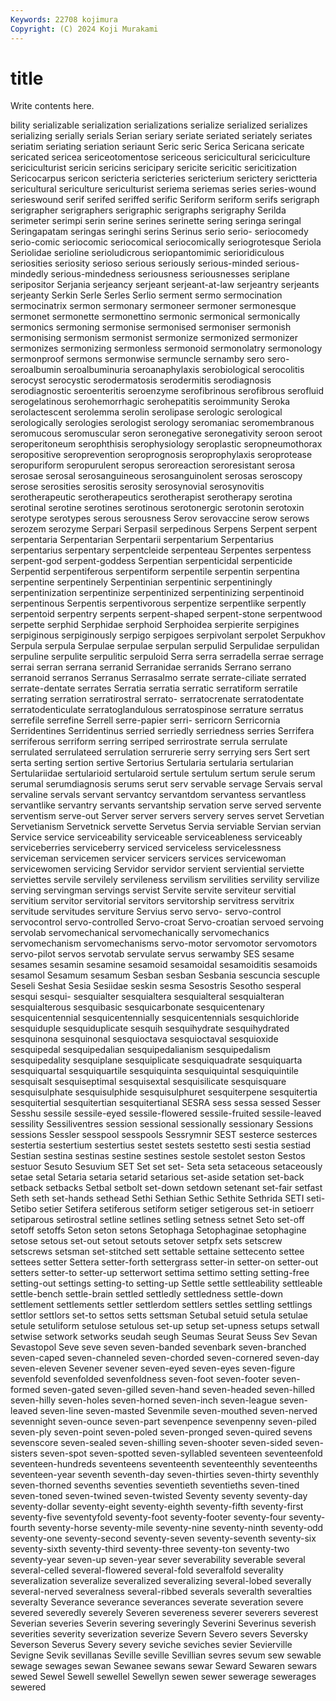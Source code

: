 ```yaml
---
Keywords: 22708 kojimura
Copyright: (C) 2024 Koji Murakami
---
```


# title

Write contents here.



bility serializable serialization serializations serialize serialized serializes serializing serially
serials Serian seriary seriate seriated seriately seriates seriatim seriating seriation
seriaunt Seric seric Serica Sericana sericate sericated sericea sericeotomentose sericeous
sericicultural sericiculture sericiculturist sericin sericins sericipary sericite sericitic sericitization Sericocarpus
sericon sericteria sericteries sericterium serictery serictteria sericultural sericulture sericulturist seriema
seriemas series series-wound serieswound serif serifed seriffed serific Seriform seriform
serifs serigraph serigrapher serigraphers serigraphic serigraphs serigraphy Serilda serimeter serimpi
serin serine serines serinette sering seringa seringal Seringapatam seringas seringhi
serins Serinus serio serio- seriocomedy serio-comic seriocomic seriocomical seriocomically seriogrotesque
Seriola Seriolidae serioline serioludicrous seriopantomimic serioridiculous seriosities seriosity serioso serious
seriously serious-minded serious-mindedly serious-mindedness seriousness seriousnesses seriplane seripositor Serjania serjeancy
serjeant serjeant-at-law serjeantry serjeants serjeanty Serkin Serle Serles Serlio serment
sermo sermocination sermocinatrix sermon sermonary sermoneer sermoner sermonesque sermonet sermonette
sermonettino sermonic sermonical sermonically sermonics sermoning sermonise sermonised sermoniser sermonish
sermonising sermonism sermonist sermonize sermonized sermonizer sermonizes sermonizing sermonless sermonoid
sermonolatry sermonology sermonproof sermons sermonwise sermuncle sernamby sero sero- seroalbumin
seroalbuminuria seroanaphylaxis serobiological serocolitis serocyst serocystic serodermatosis serodermitis serodiagnosis serodiagnostic
seroenteritis seroenzyme serofibrinous serofibrous serofluid serogelatinous serohemorrhagic serohepatitis seroimmunity Seroka
serolactescent serolemma serolin serolipase serologic serological serologically serologies serologist serology
seromaniac seromembranous seromucous seromuscular seron seronegative seronegativity seroon seroot seroperitoneum
serophthisis serophysiology seroplastic seropneumothorax seropositive seroprevention seroprognosis seroprophylaxis seroprotease seropuriform
seropurulent seropus seroreaction seroresistant serosa serosae serosal serosanguineous serosanguinolent serosas
seroscopy serose serosities serositis serosity serosynovial serosynovitis serotherapeutic serotherapeutics serotherapist
serotherapy serotina serotinal serotine serotines serotinous serotonergic serotonin serotoxin serotype
serotypes serous serousness Serov serovaccine serow serows serozem serozyme Serpari
Serpasil serpedinous Serpens Serpent serpent serpentaria Serpentarian Serpentarii serpentarium Serpentarius
serpentarius serpentary serpentcleide serpenteau Serpentes serpentess serpent-god serpent-goddess Serpentian serpenticidal
serpenticide Serpentid serpentiferous serpentiform serpentile serpentin serpentina serpentine serpentinely Serpentinian
serpentinic serpentiningly serpentinization serpentinize serpentinized serpentinizing serpentinoid serpentinous Serpentis serpentivorous
serpentize serpentlike serpently serpentoid serpentry serpents serpent-shaped serpent-stone serpentwood serpette
serphid Serphidae serphoid Serphoidea serpierite serpigines serpiginous serpiginously serpigo serpigoes
serpivolant serpolet Serpukhov Serpula serpula Serpulae serpulae serpulan serpulid Serpulidae
serpulidan serpuline serpulite serpulitic serpuloid Serra serra serradella serrae serrage
serrai serran serrana serranid Serranidae serranids Serrano serrano serranoid serranos
Serranus Serrasalmo serrate serrate-ciliate serrated serrate-dentate serrates Serratia serratia serratic
serratiform serratile serrating serration serratirostral serrato- serratocrenate serratodentate serratodenticulate serratoglandulous
serratospinose serrature serratus serrefile serrefine Serrell serre-papier serri- serricorn Serricornia
Serridentines Serridentinus serried serriedly serriedness serries Serrifera serriferous serriform serring
serriped serrirostrate serrula serrulate serrulated serrulateed serrulation serrurerie serry serrying
sers Sert sert serta serting sertion sertive Sertorius Sertularia sertularia
sertularian Sertulariidae sertularioid sertularoid sertule sertulum sertum serule serum serumal
serumdiagnosis serums serut serv servable servage Servais serval servaline servals
servant servantcy servantdom servantess servantless servantlike servantry servants servantship servation
serve served servente serventism serve-out Server server servers servery serves
servet Servetian Servetianism Servetnick servette Servetus Servia serviable Servian servian
Service service serviceability serviceable serviceableness serviceably serviceberries serviceberry serviced serviceless
servicelessness serviceman servicemen servicer servicers services servicewoman servicewomen servicing Servidor
servidor servient serviential serviette serviettes servile servilely servileness servilism servilities
servility servilize serving servingman servings servist Servite servite serviteur servitial
servitium servitor servitorial servitors servitorship servitress servitrix servitude servitudes serviture
Servius servo servo- servo-control servocontrol servo-controlled Servo-croat Servo-croatian servoed servoing
servolab servomechanical servomechanically servomechanics servomechanism servomechanisms servo-motor servomotor servomotors servo-pilot
servos servotab servulate servus serwamby SES sesame sesames sesamin sesamine
sesamoid sesamoidal sesamoiditis sesamoids sesamol Sesamum sesamum Sesban sesban Sesbania
sescuncia sescuple Seseli Seshat Sesia Sesiidae seskin sesma Sesostris Sesotho
sesperal sesqui sesqui- sesquialter sesquialtera sesquialteral sesquialteran sesquialterous sesquibasic sesquicarbonate
sesquicentenary sesquicentennial sesquicentennially sesquicentennials sesquichloride sesquiduple sesquiduplicate sesquih sesquihydrate sesquihydrated
sesquinona sesquinonal sesquioctava sesquioctaval sesquioxide sesquipedal sesquipedalian sesquipedalianism sesquipedalism sesquipedality
sesquiplane sesquiplicate sesquiquadrate sesquiquarta sesquiquartal sesquiquartile sesquiquinta sesquiquintal sesquiquintile sesquisalt
sesquiseptimal sesquisextal sesquisilicate sesquisquare sesquisulphate sesquisulphide sesquisulphuret sesquiterpene sesquitertia sesquitertial
sesquitertian sesquitertianal SESRA sess sessa sessed Sesser Sesshu sessile sessile-eyed
sessile-flowered sessile-fruited sessile-leaved sessility Sessiliventres session sessional sessionally sessionary Sessions
sessions Sessler sesspool sesspools Sessrymnir SEST sesterce sesterces sestertia sestertium
sestertius sestet sestets sestetto sesti sestia sestiad Sestian sestina sestinas
sestine sestines sestole sestolet seston Sestos sestuor Sesuto Sesuvium SET
Set set set- Seta seta setaceous setaceously setae setal Setaria
setaria setarid setarious set-aside setation set-back setback setbacks Setbal setbolt
set-down setdown setenant set-fair setfast Seth seth set-hands sethead Sethi
Sethian Sethic Sethite Sethrida SETI seti- Setibo setier Setifera setiferous
setiform setiger setigerous set-in setioerr setiparous setirostral setline setlines setling
setness setnet Seto set-off setoff setoffs Seton seton setons Setophaga
Setophaginae setophagine setose setous set-out setout setouts setover setpfx sets
setscrew setscrews setsman set-stitched sett settable settaine settecento settee settees
setter Settera setter-forth settergrass setter-in setter-on setter-out setters setter-to setter-up
setterwort settima settimo setting setting-free setting-out settings setting-to setting-up Settle
settle settleability settleable settle-bench settle-brain settled settledly settledness settle-down settlement
settlements settler settlerdom settlers settles settling settlings settlor settlors set-to
settos setts settsman Setubal setuid setula setulae setule setuliform setulose
setulous set-up setup set-upness setups setwall setwise setwork setworks seudah
seugh Seumas Seurat Seuss Sev Sevan Sevastopol Seve seve seven
seven-banded sevenbark seven-branched seven-caped seven-channeled seven-chorded seven-cornered seven-day seven-eleven Sevener
sevener seven-eyed seven-eyes seven-figure sevenfold sevenfolded sevenfoldness seven-foot seven-footer seven-formed
seven-gated seven-gilled seven-hand seven-headed seven-hilled seven-hilly seven-holes seven-horned seven-inch seven-league
seven-leaved seven-line seven-masted Sevenmile seven-mouthed seven-nerved sevennight seven-ounce seven-part sevenpence
sevenpenny seven-piled seven-ply seven-point seven-poled seven-pronged seven-quired sevens sevenscore seven-sealed
seven-shilling seven-shooter seven-sided seven-sisters seven-spot seven-spotted seven-syllabled seventeen seventeenfold seventeen-hundreds
seventeens seventeenth seventeenthly seventeenths seventeen-year seventh seventh-day seven-thirties seven-thirty seventhly
seven-thorned sevenths seventies seventieth seventieths seven-tined seven-toned seven-twined seven-twisted Seventy
seventy seventy-day seventy-dollar seventy-eight seventy-eighth seventy-fifth seventy-first seventy-five seventyfold seventy-foot
seventy-footer seventy-four seventy-fourth seventy-horse seventy-mile seventy-nine seventy-ninth seventy-odd seventy-one seventy-second
seventy-seven seventy-seventh seventy-six seventy-sixth seventy-third seventy-three seventy-ton seventy-two seventy-year seven-up
seven-year sever severability severable several several-celled several-flowered several-fold severalfold severality
severalization severalize severalized severalizing several-lobed severally several-nerved severalness several-ribbed severals
severalth severalties severalty Severance severance severances severate severation severe severed
severedly severely Severen severeness severer severers severest Severian severies Severin
severing severingly Severini Severinus severish severities severity severization severize Severn
Severo severs Seversky Severson Severus Severy severy seviche seviches sevier
Sevierville Sevigne Sevik sevillanas Seville seville Sevillian sevres sevum sew
sewable sewage sewages sewan Sewanee sewans sewar Seward Sewaren sewars
sewed Sewel Sewell sewellel Sewellyn sewen sewer sewerage sewerages sewered
